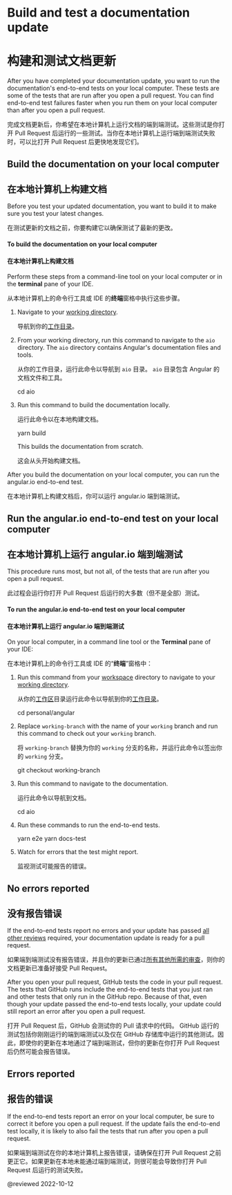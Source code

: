# Build and test a documentation update

# 构建和测试文档更新

<!-- markdownLint-disable MD001 -->

<!-- markdownLint-disable MD033 -->

After you have completed your documentation update, you want to run the documentation's end-to-end tests on your local computer. These tests are some of the tests that are run after you open a pull request. You can find end-to-end test failures faster when you run them on your local computer than after you open a pull request.

完成文档更新后，你希望在本地计算机上运行文档的端到端测试。这些测试是你打开 Pull Request 后运行的一些测试。当你在本地计算机上运行端到端测试失败时，可以比打开 Pull Request 后更快地发现它们。

## Build the documentation on your local computer

## 在本地计算机上构建文档

Before you test your updated documentation, you want to build it to make sure you test your latest changes.

在测试更新的文档之前，你要构建它以确保测试了最新的更改。

#### To build the documentation on your local computer

#### 在本地计算机上构建文档

<!-- vale Angular.Google_WordListSuggestions = NO -->

Perform these steps from a command-line tool on your local computer or in the **terminal** pane of your IDE.

从本地计算机上的命令行工具或 IDE 的**终端**窗格中执行这些步骤。

<!-- vale Angular.Google_WordListSuggestions = YES -->

1. Navigate to your [working directory](guide/doc-prepare-to-edit#doc-working-directory).

   导航到你的[工作目录](guide/doc-prepare-to-edit#doc-working-directory)。

2. From your working directory, run this command to navigate to the `aio` directory. The `aio` directory contains Angular's documentation files and tools.

   从你的工作目录，运行此命令以导航到 `aio` 目录。 `aio` 目录包含 Angular 的文档文件和工具。

   <code-example language="shell">

   cd aio

   </code-example>

3. Run this command to build the documentation locally.

   运行此命令以在本地构建文档。

   <code-example language="shell">

   yarn build

   </code-example>

   This builds the documentation from scratch.

   这会从头开始构建文档。

After you build the documentation on your local computer, you can run the angular.io end-to-end test.

在本地计算机上构建文档后，你可以运行 angular.io 端到端测试。

## Run the angular.io end-to-end test on your local computer

## 在本地计算机上运行 angular.io 端到端测试

This procedure runs most, but not all, of the tests that are run after you open a pull request.

此过程会运行你打开 Pull Request 后运行的大多数（但不是全部）测试。

#### To run the angular.io end-to-end test on your local computer

#### 在本地计算机上运行 angular.io 端到端测试

On your local computer, in a command line tool or the **Terminal** pane of your IDE:

在本地计算机上的命令行工具或 IDE 的“**终端**”窗格中：

1. Run this command from your [workspace](guide/doc-prepare-to-edit#create-a-git-workspace-on-your-local-computer) directory to navigate to your [working directory](guide/doc-prepare-to-edit#doc-working-directory).

   从你的[工作区](guide/doc-prepare-to-edit#create-a-git-workspace-on-your-local-computer)目录运行此命令以导航到你的[工作目录](guide/doc-prepare-to-edit#doc-working-directory)。

   <code-example format="shell" language="shell">

   cd personal/angular

   </code-example>

1. Replace `working-branch` with the name of your `working` branch and run this command to check out your `working` branch.

   将 `working-branch` 替换为你的 `working` 分支的名称，并运行此命令以签出你的 `working` 分支。

   <code-example format="shell" language="shell">

   git checkout working-branch

   </code-example>

1. Run this command to navigate to the documentation.

   运行此命令以导航到文档。

   <code-example format="shell" language="shell">

   cd aio

   </code-example>

1. Run these commands to run the end-to-end tests.

   <code-example format="shell" language="shell">

   yarn e2e
   yarn docs-test

   </code-example>

1. Watch for errors that the test might report.

   监视测试可能报告的错误。

## No errors reported

## 没有报告错误

If the end-to-end tests report no errors and your update has passed [all other reviews](guide/doc-editing#test-your-documentation) required,
your documentation update is ready for a pull request.

如果端到端测试没有报告错误，并且你的更新已通过[所有其他所需的审查](guide/doc-editing#test-your-documentation)，则你的文档更新已准备好接受 Pull Request。

After you open your pull request, GitHub tests the code in your pull request.
The tests that GitHub runs include the end-to-end tests that you just ran and other tests that only run in the GitHub repo.
Because of that, even though your update passed the end-to-end tests locally, your update could still report an error after you open a pull request.

打开 Pull Request 后，GitHub 会测试你的 Pull 请求中的代码。 GitHub 运行的测试包括你刚刚运行的端到端测试以及仅在 GitHub 存储库中运行的其他测试。因此，即使你的更新在本地通过了端到端测试，但你的更新在你打开 Pull Request 后仍然可能会报告错误。

## Errors reported

## 报告的错误

If the end-to-end tests report an error on your local computer, be sure to correct it before you open a pull request.
If the update fails the end-to-end test locally, it is likely to also fail the tests that run after you open a pull request.

如果端到端测试在你的本地计算机上报告错误，请确保在打开 Pull Request 之前更正它。如果更新在本地未能通过端到端测试，则很可能会导致你打开 Pull Request 后运行的测试失败。

<!-- links -->

<!-- external links -->

<!-- end links -->

@reviewed 2022-10-12
